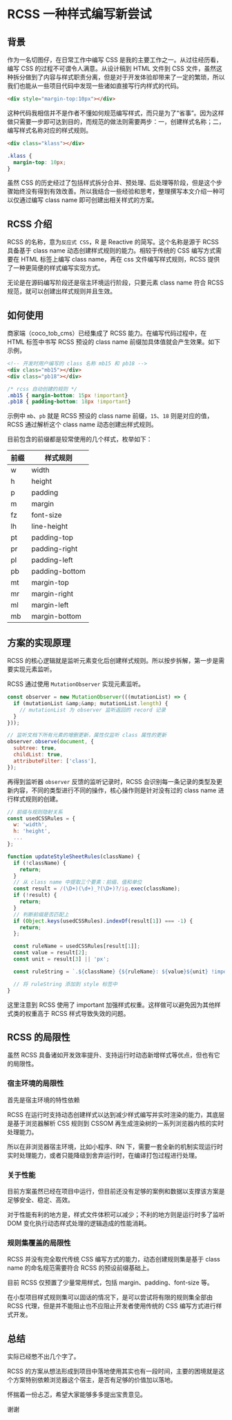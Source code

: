 # RCSS 一种样式编写新尝试 

## 背景

作为一名切图仔，在日常工作中编写 CSS 是我的主要工作之一。从过往经历看，编写 CSS 的过程不可谓令人满意。从设计稿到 HTML 文件到 CSS 文件，虽然这种拆分做到了内容与样式职责分离，但是对于开发体验却带来了一定的繁琐，所以我们也能从一些项目代码中发现一些诸如直接写行内样式的代码。

```html
<div style="margin-top:10px"></div>
```

这种代码我相信并不是作者不懂如何规范编写样式，而只是为了“省事”。因为这样做只需要一步即可达到目的，而规范的做法则需要两步：一，创建样式名称；二，编写样式名称对应的样式规则。

```html
<div class="klass"></div>
```

```css
.klass {
  margin-top: 10px;
}
```

虽然 CSS 的历史经过了包括样式拆分合并、预处理、后处理等阶段，但是这个步骤始终没有得到有效改善。所以我结合一些经验和思考，整理撰写本文介绍一种可以仅通过编写 class name 即可创建出相关样式的方案。

## RCSS 介绍

RCSS 的名称，意为`反应式 CSS`，R 是 Reactive 的简写。这个名称是源于 RCSS 具备基于 class name 动态创建样式规则的能力。相较于传统的 CSS 编写方式需要在 HTML 标签上编写 class name，再在 css 文件编写样式规则，RCSS 提供了一种更简便的样式编写实现方式。

无论是在源码编写阶段还是宿主环境运行阶段，只要元素 class name 符合 RCSS 规范，就可以创建出样式规则并且生效。

## 如何使用 

商家端（coco_tob_cms）已经集成了 RCSS 能力。在编写代码过程中，在 HTML 标签中书写 RCSS 预设的 class name 前缀加具体值就会产生效果。如下示例，

```html
<!-- 开发时用户编写的 class 名称 mb15 和 pb18 -->
<div class="mb15"></div>
<div class="pb18"></div>
```

```css
/* rcss 自动创建的规则 */
.mb15 { margin-bottom: 15px !important}
.pb18 { padding-bottom: 18px !important}
```

示例中 `mb`、`pb` 就是 RCSS 预设的 class name 前缀，`15`、`18` 则是对应的值，RCSS 通过解析这个 class name 动态创建出样式规则。

目前包含的前缀都是较常使用的几个样式，枚举如下：

前缀 | 样式规则
---- | ----
w | width
h | height
p | padding
m | margin
fz | font-size
lh | line-height
pt | padding-top
pr | padding-right
pl | padding-left
pb | padding-bottom
mt | margin-top
mr | margin-right
ml | margin-left
mb | margin-bottom

## 方案的实现原理

RCSS 的核心逻辑就是监听元素变化后创建样式规则。所以按步拆解，第一步是需要实现元素监听。

RCSS 通过使用 `MutationObserver` 实现元素监听。

```javascript
const observer = new MutationObserver(((mutationList) => {
  if (mutationList &amp;&amp; mutationList.length) {
    // mutationList 为 observer 监听返回的 record 记录
  }
}));

// 监听文档下所有元素的增删更新，属性仅监听 class 属性的更新
observer.observe(document, {
  subtree: true,
  childList: true,
  attributeFilter: ['class'],
});
```

再得到监听器 `observer` 反馈的监听记录时，RCSS 会识别每一条记录的类型及更新内容，不同的类型进行不同的操作，核心操作则是针对没有过的 class name 进行样式规则的创建。

```javascript
// 前缀与规则隐射关系
const usedCSSRules = {
  w: 'width',
  h: 'height',
  ...
};

function updateStyleSheetRules(className) {
  if (!className) {
    return;
  }
  // 从 class name 中提取三个要素：前缀、值和单位
  const result = /(\D+)(\d+)_?(\D+)?/ig.exec(className);
  if (!result) {
    return;
  }
  // 判断前缀是否匹配上
  if (Object.keys(usedCSSRules).indexOf(result[1]) === -1) {
    return;
  };

  const ruleName = usedCSSRules[result[1]];
  const value = result[2];
  const unit = result[3] || 'px';

  const ruleString = `.${className} {${ruleName}: ${value}${unit} !important}`;

  // 将 ruleString 添加到 style 标签中
}
```

这里注意到 RCSS 使用了 important 加强样式权重。这样做可以避免因为其他样式类的权重高于 RCSS 样式导致失效的问题。

## RCSS 的局限性

虽然 RCSS 具备诸如开发效率提升、支持运行时动态新增样式等优点，但也有它的局限性。

### 宿主环境的局限性

首先是宿主环境的特性依赖

RCSS 在运行时支持动态创建样式以达到减少样式编写并实时渲染的能力，其底层是基于浏览器解析 CSS 规则到 CSSOM 再生成渲染树的一系列浏览器内核的实时处理能力。

所以在非浏览器宿主环境，比如小程序、RN 下，需要一套全新的机制实现运行时实时处理能力，或者只能降级到舍弃运行时，在编译打包过程进行处理。

### 关于性能

目前方案虽然已经在项目中运行，但目前还没有足够的案例和数据以支撑该方案是足够安全、稳定、高效。

对于性能有利的地方是，样式文件体积可以减少；不利的地方则是运行时多了监听 DOM 变化执行动态样式处理的逻辑造成的性能消耗。

### 规则集覆盖的局限性

RCSS 并没有完全取代传统 CSS 编写方式的能力，动态创建规则集是基于 class name 的命名规范需要符合 RCSS 的预设前缀基础上。

目前 RCSS 仅预置了少量常用样式，包括 margin、padding、font-size 等。

在小型项目样式规则集可以固话的情况下，是可以尝试将有限的规则集全部由 RCSS 代理，但是并不能阻止也不应阻止开发者使用传统的 CSS 编写方式进行样式开发。

## 总结

实际已经憋不出几个字了。

RCSS 的方案从想法形成到项目中落地使用其实也有一段时间，主要的困境就是这个方案特别依赖浏览器这个宿主，是否有足够的价值加以落地。

怀揣着一份忐忑，希望大家能够多多提出宝贵意见。

谢谢
